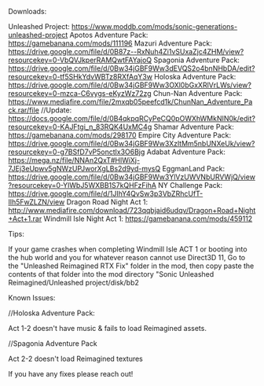 Downloads: 

Unleashed Project: https://www.moddb.com/mods/sonic-generations-unleashed-project
Apotos Adventure Pack: https://gamebanana.com/mods/111196
Mazuri Adventure Pack: https://drive.google.com/file/d/0B87z--RxNuh4Zi1vSUxaZjc4ZHM/view?resourcekey=0-VbQVJkperRAMQwtFAYajoQ
Spagonia Adventure Pack: https://drive.google.com/file/d/0Bw34jGBF9Ww3dEVQS2o4bnNHbDA/edit?resourcekey=0-tf5SHkYdvWBTz8RXfAqY3w
Holoska Adventure Pack: https://drive.google.com/file/d/0Bw34jGBF9Ww3OXl0bGxXRlVrLWs/view?resourcekey=0-mzca-C6vygs-eKyzWz72zg
Chun-Nan Adventure Pack: https://www.mediafire.com/file/2mxqb05peefcd1k/ChunNan_Adventure_Pack.rar/file //Update: https://docs.google.com/file/d/0B4qkpqRCyPeCQ0pOWXhWMkNIN0k/edit?resourcekey=0-KAJFtgi_n_83RQK4UxMC4g
Shamar Adventure Pack: https://gamebanana.com/mods/298170
Empire City Adventure Pack: https://drive.google.com/file/d/0Bw34jGBF9Ww3XzltMm5nbUNXeUk/view?resourcekey=0-g7BSfD7vP5onctlx3O6Bjg
Adabat Adventure Pack: https://mega.nz/file/NNAn2QxT#HlWiXj-7JEj3eUpwv5gNWzUPJworXgLBs2d9yd-mysQ
EggmanLand Pack: https://drive.google.com/file/d/0Bw34jGBF9Ww3YlVzUWVNbURVWjQ/view?resourcekey=0-YlWbJ5WXBB1S7kQHFzFihA
NY Challenge Pack: https://drive.google.com/file/d/1JIhY4QvSw3p3VbZRhcUfT-Ilh5FwZLZN/view
Dragon Road Night Act 1: http://www.mediafire.com/download/723qqbjaid6udqv/Dragon+Road+Night+Act+1.rar
Windmill Isle Night Act 1: https://gamebanana.com/mods/459112

Tips:

If your game crashes when completing Windmill Isle ACT 1 or booting into the hub world and you for whatever reason cannot use Direct3D 11, Go to the "Unleashed Reimagined RTX Fix" folder in the mod, then copy paste the contents of that folder into the mod directory "Sonic Unleashed Reimagined/Unleashed project/disk/bb2

Known Issues:

//Holoska Adventure Pack:

Act 1-2 doesn't have music & fails to load Reimagined assets.

//Spagonia Adventure Pack

Act 2-2 doesn't load Reimagined textures

If you have any fixes please reach out!